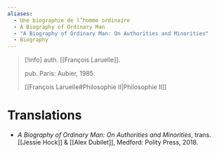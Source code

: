 ```yaml
---
aliases:
  - Une biographie de l’homme ordinaire
  - A Biography of Ordinary Man
  - "A Biography of Ordinary Man: On Authorities and Minorities"
  - Biography
---
```

>[!info]
>auth. [[François Laruelle]].
>
>pub. Paris: Aubier, 1985.
>
>[[François Laruelle#Philosophie II|Philosophie II]]

# Translations

* _A Biography of Ordinary Man: On Authorities and Minorities_, trans. [[Jessie Hock]] & [[Alex Dubilet]], Medford: Polity Press, 2018.